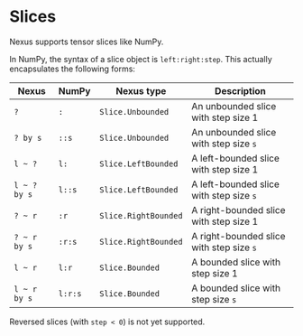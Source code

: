 # Slices

Nexus supports tensor slices like NumPy. 

In NumPy, the syntax of a slice object is `left:right:step`. This actually encapsulates the following forms:


| Nexus      | NumPy    | Nexus type           | Description                             |
|------------|----------|----------------------|-----------------------------------------|
|`?`         |`:`       | `Slice.Unbounded`    |An unbounded slice with step size 1      |
|`? by s`    |`::s`     | `Slice.Unbounded`    |An unbounded slice with step size `s`    |
|`l ~ ?`     |`l:`      | `Slice.LeftBounded`  |A left-bounded slice with step size 1    |
|`l ~ ? by s`|`l::s`    | `Slice.LeftBounded`  |A left-bounded slice with step size `s`  |
|`? ~ r`     |`:r`      | `Slice.RightBounded` |A right-bounded slice with step size 1   |
|`? ~ r by s`|`:r:s`    | `Slice.RightBounded` |A right-bounded slice with step size `s` |
|`l ~ r`     |`l:r`     | `Slice.Bounded`      |A bounded slice with step size 1         |
|`l ~ r by s`|`l:r:s`   | `Slice.Bounded`      |A bounded slice with step size `s`       |

Reversed slices (with `step < 0`) is not yet supported.

